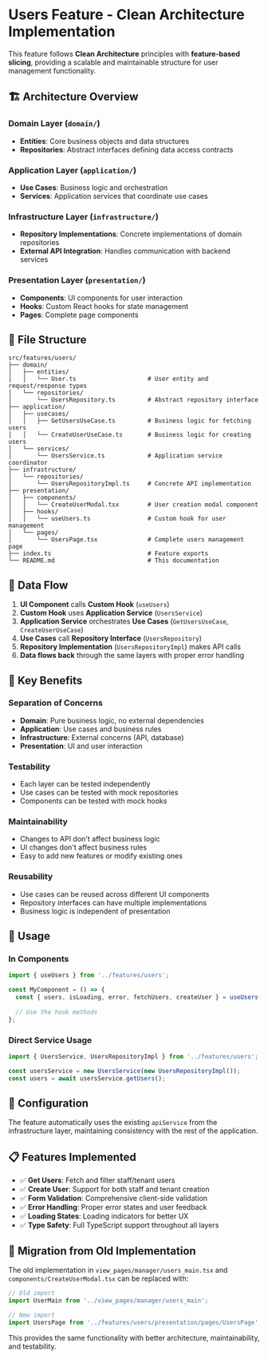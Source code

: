# Users Feature - Clean Architecture Implementation

This feature follows **Clean Architecture** principles with **feature-based slicing**, providing a scalable and maintainable structure for user management functionality.

## 🏗️ Architecture Overview

### **Domain Layer** (`domain/`)
- **Entities**: Core business objects and data structures
- **Repositories**: Abstract interfaces defining data access contracts

### **Application Layer** (`application/`)
- **Use Cases**: Business logic and orchestration
- **Services**: Application services that coordinate use cases

### **Infrastructure Layer** (`infrastructure/`)
- **Repository Implementations**: Concrete implementations of domain repositories
- **External API Integration**: Handles communication with backend services

### **Presentation Layer** (`presentation/`)
- **Components**: UI components for user interaction
- **Hooks**: Custom React hooks for state management
- **Pages**: Complete page components

## 📁 File Structure

```
src/features/users/
├── domain/
│   ├── entities/
│   │   └── User.ts                    # User entity and request/response types
│   └── repositories/
│       └── UsersRepository.ts         # Abstract repository interface
├── application/
│   ├── usecases/
│   │   ├── GetUsersUseCase.ts         # Business logic for fetching users
│   │   └── CreateUserUseCase.ts       # Business logic for creating users
│   └── services/
│       └── UsersService.ts            # Application service coordinator
├── infrastructure/
│   └── repositories/
│       └── UsersRepositoryImpl.ts     # Concrete API implementation
├── presentation/
│   ├── components/
│   │   └── CreateUserModal.tsx        # User creation modal component
│   ├── hooks/
│   │   └── useUsers.ts                # Custom hook for user management
│   └── pages/
│       └── UsersPage.tsx              # Complete users management page
├── index.ts                           # Feature exports
└── README.md                          # This documentation
```

## 🔄 Data Flow

1. **UI Component** calls **Custom Hook** (`useUsers`)
2. **Custom Hook** uses **Application Service** (`UsersService`)
3. **Application Service** orchestrates **Use Cases** (`GetUsersUseCase`, `CreateUserUseCase`)
4. **Use Cases** call **Repository Interface** (`UsersRepository`)
5. **Repository Implementation** (`UsersRepositoryImpl`) makes API calls
6. **Data flows back** through the same layers with proper error handling

## 🎯 Key Benefits

### **Separation of Concerns**
- **Domain**: Pure business logic, no external dependencies
- **Application**: Use cases and business rules
- **Infrastructure**: External concerns (API, database)
- **Presentation**: UI and user interaction

### **Testability**
- Each layer can be tested independently
- Use cases can be tested with mock repositories
- Components can be tested with mock hooks

### **Maintainability**
- Changes to API don't affect business logic
- UI changes don't affect business rules
- Easy to add new features or modify existing ones

### **Reusability**
- Use cases can be reused across different UI components
- Repository interfaces can have multiple implementations
- Business logic is independent of presentation

## 🚀 Usage

### **In Components**
```typescript
import { useUsers } from '../features/users';

const MyComponent = () => {
  const { users, isLoading, error, fetchUsers, createUser } = useUsers();
  
  // Use the hook methods
};
```

### **Direct Service Usage**
```typescript
import { UsersService, UsersRepositoryImpl } from '../features/users';

const usersService = new UsersService(new UsersRepositoryImpl());
const users = await usersService.getUsers();
```

## 🔧 Configuration

The feature automatically uses the existing `apiService` from the infrastructure layer, maintaining consistency with the rest of the application.

## 📋 Features Implemented

- ✅ **Get Users**: Fetch and filter staff/tenant users
- ✅ **Create User**: Support for both staff and tenant creation
- ✅ **Form Validation**: Comprehensive client-side validation
- ✅ **Error Handling**: Proper error states and user feedback
- ✅ **Loading States**: Loading indicators for better UX
- ✅ **Type Safety**: Full TypeScript support throughout all layers

## 🔄 Migration from Old Implementation

The old implementation in `view_pages/manager/users_main.tsx` and `components/CreateUserModal.tsx` can be replaced with:

```typescript
// Old import
import UserMain from '../view_pages/manager/users_main';

// New import
import UsersPage from '../features/users/presentation/pages/UsersPage';
```

This provides the same functionality with better architecture, maintainability, and testability.
